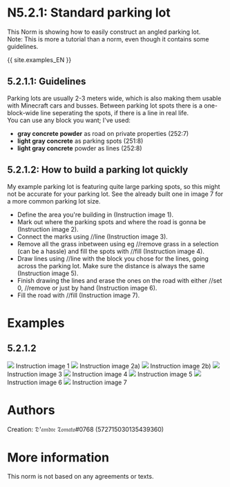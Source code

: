 # N5.2.1: Standard parking lot

This Norm is showing how to easily construct an angled parking lot. <br>
Note: This is more a tutorial than a norm, even though it contains some guidelines.

{{ site.examples_EN }}

## 5.2.1.1: Guidelines

Parking lots are usually 2-3 meters wide, which is also making them usable with Minecraft cars and busses. Between parking lot spots there is a one-block-wide line seperating the spots, if there is a line in real life. <br>
You can use any block you want; I've used:
* **gray concrete powder** as road on private properties (252:7)
* **light gray concrete** as parking spots (251:8)
* **light gray concrete** powder as lines (252:8)

## 5.2.1.2: How to build a parking lot quickly

My example parking lot is featuring quite large parking spots, so this might not be accurate for your parking lot. See the already built one in image 7 for a more common parking lot size.

* Define the area you're building in (Instruction image 1).
* Mark out where the parking spots and where the road is gonna be (Instruction image 2).
* Connect the marks using //line <id> (Instruction image 3).
* Remove all the grass inbetween using eg //remove grass in a selection (can be a hassle) and fill the spots with //fill <id> (Instruction image 4).
* Draw lines using //line <id> with the block you chose for the lines, going across the parking lot. Make sure the distance is always the same (Instruction image 5).
* Finish drawing the lines and erase the ones on the road with either //set 0, //remove <id> or just by hand (Instruction image 6).
* Fill the road with //fill <id> (Instruction image 7).

# Examples

## 5.2.1.2

![](https://cdn.discordapp.com/attachments/708274594414592031/713468077228032060/2020-05-23_18.57.25.png)
Instruction image 1
![](https://cdn.discordapp.com/attachments/708274594414592031/713468091857633280/2020-05-23_18.58.53.png)
Instruction image 2a)
![](https://cdn.discordapp.com/attachments/708274594414592031/713468103178059847/2020-05-23_19.01.26.png)
Instruction image 2b)
![](https://cdn.discordapp.com/attachments/708274594414592031/713468105975660574/2020-05-23_19.02.42.png)
Instruction image 3
![](https://cdn.discordapp.com/attachments/708274594414592031/713468104763637770/2020-05-23_19.08.22.png)
Instruction image 4
![](https://cdn.discordapp.com/attachments/708274594414592031/713468102507233300/2020-05-23_19.10.13.png)
Instruction image 5
![](https://cdn.discordapp.com/attachments/708274594414592031/713468106323918888/2020-05-23_19.12.03.png)
Instruction image 6
![](https://cdn.discordapp.com/attachments/708274594414592031/713468108412682251/2020-05-23_19.13.32.png)
Instruction image 7

# Authors

Creation: 𝔇'𝔞𝔪𝔡𝔯𝔢 𝔗𝔬𝔪𝔞𝔱𝔬#0768 (572715030135439360)

# More information

This norm is not based on any agreements or texts.
